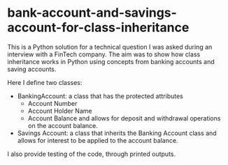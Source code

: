 # bank-account-and-savings-account-for-class-inheritance
This is a Python solution for a technical question I was asked during 
an interview with a FinTech company. The aim was to show how 
class inheritance works in Python using concepts from 
banking accounts and saving accounts. 

Here I define two classes:
- BankingAccount: a class that has the protected attributes
    - Account Number
    - Account Holder Name
    - Account Balance
   and allows for deposit and withdrawal operations on the account balance.
- Savings Account: a class that inherits the Banking Account class 
   and allows for interest to be applied to the account balance.
   
I also provide testing of the code, through printed outputs.
   
